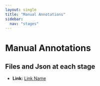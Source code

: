 ```yaml
---
layout: single
title: "Manual Annotations"
sidebar:
  nav: "stages"
---
```


# Manual Annotations

## Files and Json at each stage
- **Link:** [Link Name](../../)